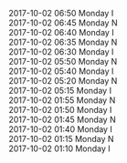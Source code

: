 2017-10-02 06:50 Monday  I  
2017-10-02 06:45 Monday  N  
2017-10-02 06:40 Monday  I  
2017-10-02 06:35 Monday  N  
2017-10-02 06:30 Monday  I  
2017-10-02 05:50 Monday  N  
2017-10-02 05:40 Monday  I  
2017-10-02 05:20 Monday  N  
2017-10-02 05:15 Monday  I  
2017-10-02 01:55 Monday  N  
2017-10-02 01:50 Monday  I  
2017-10-02 01:45 Monday  N  
2017-10-02 01:40 Monday  I  
2017-10-02 01:15 Monday  N  
2017-10-02 01:10 Monday  I  
